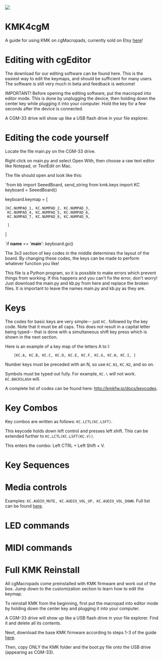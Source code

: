 ![](https://i.etsystatic.com/36617648/r/il/2a4033/4527146603/il_1588xN.4527146603_4m6o.jpg)

# KMK4cgM
A guide for using KMK on cgMacropads, currently sold on Etsy [here](https://www.etsy.com/shop/cgMacropads)!


# Editing with cgEditor

The download for our editing software can be found here. This is the easiest way to edit the keymaps, and should be sufficient for many users. The software is still very much in beta and feedback is welcome!

IMPORTANT! Before opening the editing software, put the macropad into editor mode. This is done by unplugging the device, then holding down the center key while plugging it into your computer. Hold the key for a few seconds after the device is connected.

A CGM-33 drive will show up like a USB flash drive in your file explorer.

# Editing the code yourself

Locate the file main.py on the CGM-33 drive.

Right click on main.py and select Open With, then choose a raw text editor like Notepad, or TextEdit on Mac.

The file should open and look like this:


`from kb import SeeedBoard, send_string
from kmk.keys import KC
keyboard = SeeedBoard()

keyboard.keymap = [

    [KC.NUMPAD_1, KC.NUMPAD_2, KC.NUMPAD_3,
     KC.NUMPAD_4, KC.NUMPAD_5, KC.NUMPAD_6,
     KC.NUMPAD_7, KC.NUMPAD_8, KC.NUMPAD_9,
     
     ]
]

`if __name__ == '__main__': keyboard.go()


The 3x3 section of key codes in the middle determines the layout of the board. By changing these codes, the keys can be made to perform whatever function you like!

This file is a Python program, so it is possible to make errors which prevent things from working. If this happens and you can't fix the error, don't worry! Just download the main.py and kb.py from here and replace the broken files. It is important to leave the names main.py and kb.py as they are.

# Keys

The codes for basic keys are very simple-- just `KC.` followed by the key code. Note that it must be all caps. This does not result in a capital letter being typed-- that is done with a simultaneous shift key press which is shown in the next section.

Here is an example of a key map of the letters A to I:


`    [KC.A, KC.B, KC.C,
     KC.D, KC.E, KC.F,
     KC.G, KC.H, KC.I,
     ]`


Number keys must be preceded with an N, so use `KC.N1`, `KC.N2`, and so on.

Symbols must be typed out fully. For example, `KC.\` will not work. `KC.BACKSLASH` will.

A complete list of codes can be found here: http://kmkfw.io/docs/keycodes.

# Key Combos

Key combos are written as follows: `KC.LCTL(KC.LSFT)`.

This keycode holds down left control and presses left shift. This can be extended further to `KC.LCTL(KC.LSFT(KC.V))`.

This enters the combo: Left CTRL + Left Shift + V.

# Key Sequences

# Media controls

Examples: `KC.AUDIO_MUTE, KC.AUDIO_VOL_UP, KC.AUDIO_VOL_DOWN`. Full list can be found [here](http://kmkfw.io/docs/media_keys).

# LED commands

# MIDI commands

# Full KMK Reinstall
All cgMacropads come preinstalled with KMK firmware and work out of the box. Jump down to the customization section to learn how to edit the keymap. 

To reinstall KMK from the beginning, first put the macropad into editor mode by holding down the center key and plugging it into your computer.

A CGM-33 drive will show up like a USB flash drive in your file explorer. Find it and delete all its contents.

Next, download the base KMK firmware according to steps 1-3 of the guide [here](https://github.com/KMKfw/kmk_firmware/blob/master/docs/en/Getting_Started.md).

Then, copy ONLY the KMK folder and the boot.py file onto the USB drive (appearing as CGM-33).
